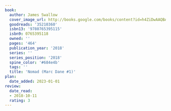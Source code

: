 ```yaml
---
book:
  author: James Swallow
  cover_image_url: http://books.google.com/books/content?id=h4ZiDwAAQBAJ&printsec=frontcover&img=1&zoom=1&edge=curl&source=gbs_api
  goodreads: '35210360'
  isbn13: '9780765395115'
  isbn9: 0765395118
  owned: ''
  pages: '464'
  publication_year: '2018'
  series: ''
  series_position: '2018'
  spine_color: '#684e4b'
  tags: ''
  title: 'Nomad (Marc Dane #1)'
plan:
  date_added: 2023-01-01
review:
  date_read:
  - 2018-10-11
  rating: 3
---
```

